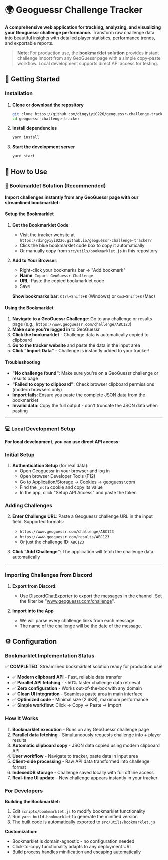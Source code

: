 # 🌍 Geoguessr Challenge Tracker

**A comprehensive web application for tracking, analyzing, and visualizing your Geoguessr challenge performance.** Transform raw challenge data into beautiful insights with detailed player statistics, performance trends, and exportable reports.

> **Note**: For production use, the **bookmarklet solution** provides instant challenge import from any GeoGuessr page with a simple copy-paste workflow. Local development supports direct API access for testing.

## 🚀 Getting Started

### Installation

1. **Clone or download the repository**
   ```bash
   git clone https://github.com/dingyiyi0226/geoguessr-challenge-tracker.git
   cd geoguessr-challenge-tracker
   ```

2. **Install dependencies**
   ```bash
   yarn install
   ```

3. **Start the development server**
   ```bash
   yarn start
   ```

## 📖 How to Use

### 🔖 Bookmarklet Solution (Recommended)

**Import challenges instantly from any GeoGuessr page with our streamlined bookmarklet:**

#### Setup the Bookmarklet

1. **Get the Bookmarklet Code**:
   - Visit the tracker website at `https://dingyiyi0226.github.io/geoguessr-challenge-tracker/`
   - Click the blue bookmarklet code box to copy it automatically
   - Or manually copy from `src/utils/bookmarklet.js` in this repository

2. **Add to Your Browser**:
   - Right-click your bookmarks bar → "Add bookmark"
   - **Name**: `Import GeoGuessr Challenge`
   - **URL**: Paste the copied bookmarklet code
   - Save

   **Show bookmarks bar**: `Ctrl+Shift+B` (Windows) or `Cmd+Shift+B` (Mac)

#### Using the Bookmarklet

1. **Navigate to a GeoGuessr Challenge**: Go to any challenge or results page (e.g., `https://www.geoguessr.com/challenge/ABC123`)
2. **Make sure you're logged in** to GeoGuessr  
3. **Click the bookmarklet** - Challenge data is automatically copied to clipboard
4. **Go to the tracker website** and paste the data in the input area
5. **Click "Import Data"** - Challenge is instantly added to your tracker!

#### Troubleshooting

- **"No challenge found"**: Make sure you're on a GeoGuessr challenge or results page
- **"Failed to copy to clipboard"**: Check browser clipboard permissions (modern browsers only)
- **Import fails**: Ensure you paste the complete JSON data from the bookmarklet
- **Invalid data**: Copy the full output - don't truncate the JSON data when pasting

---

### 💻 Local Development Setup

**For local development, you can use direct API access:**

### Initial Setup

1. **Authentication Setup** (for real data):
   - Open Geoguessr in your browser and log in
   - Open browser Developer Tools (F12)
   - Go to Application/Storage → Cookies → geoguessr.com
   - Find the `_ncfa` cookie and copy its value
   - In the app, click "Setup API Access" and paste the token

### Adding Challenges

2. **Enter Challenge URL**: Paste a Geoguessr challenge URL in the input field. Supported formats:
   - `https://www.geoguessr.com/challenge/ABC123`
   - `https://www.geoguessr.com/results/ABC123`
   - Or just the challenge ID: `ABC123`

3. **Click "Add Challenge"**: The application will fetch the challenge data automatically

---

### Importing Challenges from Discord

1. **Export from Discord**:
   - Use [DiscordChatExporter](https://github.com/Tyrrrz/DiscordChatExporter/releases) to export the messages in the channel. Set the filter be "www.geoguessr.com/challenge".

2. **Import into the App**
   - We will parse every challenge links from each message.
   - The name of the challenge will be the date of the message.

## ⚙️ Configuration

### Bookmarklet Implementation Status

✅ **COMPLETED**: Streamlined bookmarklet solution ready for production use!

- ✅ **Modern clipboard API** - Fast, reliable data transfer
- ✅ **Parallel API fetching** - ~50% faster challenge data retrieval
- ✅ **Zero configuration** - Works out-of-the-box with any domain
- ✅ **Clean UI integration** - Seamless paste area in main interface  
- ✅ **Optimized code** - Minimal size (2.6KB), maximum performance
- ✅ **Simple workflow**: Click → Copy → Paste → Import

### How It Works

1. **Bookmarklet execution** - Runs on any GeoGuessr challenge page
2. **Parallel data fetching** - Simultaneously requests challenge info + player results  
3. **Automatic clipboard copy** - JSON data copied using modern clipboard API
4. **User workflow** - Navigate to tracker, paste data in input area
5. **Client-side processing** - Raw API data transformed into challenge format
6. **IndexedDB storage** - Challenge saved locally with full offline access
7. **Real-time UI update** - New challenge appears instantly in your tracker

### For Developers

**Building the Bookmarklet:**
1. Edit `scripts/bookmarklet.js` to modify bookmarklet functionality
2. Run `yarn build-bookmarklet` to generate the minified version
3. The built code is automatically exported to `src/utils/bookmarklet.js`

**Customization:**
- Bookmarklet is domain-agnostic - no configuration needed
- Click-to-copy functionality adapts to any deployment URL  
- Build process handles minification and escaping automatically

